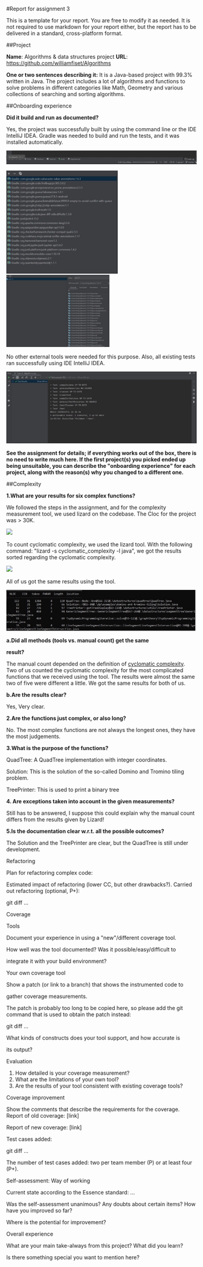 ﻿#Report for assignment 3

This is a template for your report. You are free to modify it as needed. It is not required to use markdown for your report either, but the report has to be delivered in a standard, cross-platform format.

##Project

**Name**: Algorithms & data structures project **URL**: <https://github.com/williamfiset/Algorithms>

**One or two sentences describing it:** It is a Java-based project with 99.3% written in Java. The project includes a lot of algorithms and functions to solve problems in different categories like Math, Geometry and various collections of searching and sorting algorithms.

##Onboarding experience

**Did it build and run as documented?**

Yes, the project was successfully built by using the command line or the IDE IntelliJ IDEA. Gradle was needed to build and run the tests, and it was installed automatically.

![](./assets/1.jpeg)

![](./assets/2.jpeg)![](./assets/6.jpeg)

No other external tools were needed for this purpose. Also, all existing tests ran successfully using IDE IntelliJ IDEA.

![](./assets/3.jpeg)

**See the assignment for details; if everything works out of the box, there is no need to write much here. If the first project(s) you picked ended up being unsuitable, you can describe the "onboarding experience" for each project, along with the reason(s) why you changed to a different one.**

##Complexity

**1.What are your results for six complex functions?**

We followed the steps in the assignment, and for the complexity measurement tool, we used lizard on the codebase. The Cloc for the project was > 30K.

![](./assets/4.png)

To count cyclomatic complexity, we used the lizard tool. With the following command: "lizard  -s cyclomatic\_complexity -l java", we got the results sorted regarding the cyclomatic complexity.

![](./assets/5.png)

All of us got the same results using the tool.

![](./assets/7.jpeg)

**a.Did all methods (tools vs. manual count) get the same**

**result?**

The manual count depended on the definition of [cyclomatic complexity](https://en.wikipedia.org/wiki/Cyclomatic_complexity). Two of us counted the cyclomatic complexity for the most complicated functions that we received using the tool. The results were almost the same two of five were different a little. We got the same results for both of us.

**b.Are the results clear?**

Yes, Very clear.

**2.Are the functions just complex, or also long?**

No. The most complex functions are not always the longest ones, they have the most judgements.

**3.What is the purpose of the functions?**

QuadTree: A QuadTree implementation with integer coordinates.

Solution: This is the solution of the so-called Domino and Tromino tiling problem.

TreePrinter: This is used to print a binary tree

**4. Are exceptions taken into account in the given measurements?**

Still has to be answered, I suppose this could explain why the manual count differs from the results given by Lizard!

**5.Is the documentation clear w.r.t. all the possible outcomes?**

The Solution and the TreePrinter are clear, but the QuadTree is still under development.

Refactoring

Plan for refactoring complex code:

Estimated impact of refactoring (lower CC, but other drawbacks?). Carried out refactoring (optional, P+):

git diff ...

Coverage

Tools

Document your experience in using a "new"/different coverage tool.

How well was the tool documented? Was it possible/easy/difficult to

integrate it with your build environment?

Your own coverage tool

Show a patch (or link to a branch) that shows the instrumented code to

gather coverage measurements.

The patch is probably too long to be copied here, so please add the git command that is used to obtain the patch instead:

git diff ...

What kinds of constructs does your tool support, and how accurate is

its output?

Evaluation

1. How detailed is your coverage measurement?
1. What are the limitations of your own tool?
1. Are the results of your tool consistent with existing coverage tools?

Coverage improvement

Show the comments that describe the requirements for the coverage. Report of old coverage: [link]

Report of new coverage: [link]

Test cases added:

git diff ...

The number of test cases added: two per team member (P) or at least four (P+).

Self-assessment: Way of working

Current state according to the Essence standard: ...

Was the self-assessment unanimous? Any doubts about certain items? How have you improved so far?

Where is the potential for improvement?

Overall experience

What are your main take-always from this project? What did you learn?

Is there something special you want to mention here?
